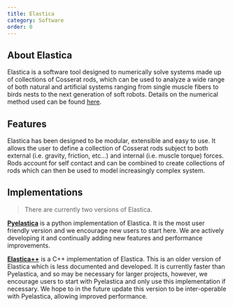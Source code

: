 ```yaml
---
title: Elastica
category: Software
order: 0
---
```


## About Elastica  
Elastica is a software tool designed to numerically solve systems made up of collections of Cosserat rods, which can be used to analyze a wide range of both natural and artificial systems ranging from single muscle fibers to birds nests to the next generation of soft robots. Details on the numerical method used can be found [here](../../2_numerics/numerics/).

## Features
Elastica has been designed to be modular, extensible and easy to use. It allows the user to define a collection of Cosserat rods subject to both external (i.e. gravity, friction, etc...) and internal (i.e. muscle torque) forces. Rods account for self contact and can be combined to create collections of rods which can then be used to model increasingly complex system.

## Implementations
>There are currently two versions of Elastica. 

[**Pyelastica**](../users) is a python implementation of Elastica. It is the most user friendly version and we encourage new users to start here. We are actively developing it and continually adding new features and performance improvements. 

[**Elastica++**](https://github.com/mattialab/elastica) is a C++ implementation of Elastica. This is an older version of Elastica which is less documented and developed. It is currently faster than Pyelastica, and so may be necessary for larger projects, however, we encourage users to start with Pyelastica and only use this implementation if necessary. We hope to in the future update this version to be inter-operable with Pyelastica, allowing improved performance. 

